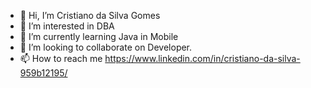 - 👋 Hi, I’m Cristiano da Silva Gomes
- 👀 I’m interested in DBA
- 🌱 I’m currently learning Java in Mobile
- 💞️ I’m looking to collaborate on Developer.
- 📫 How to reach me https://www.linkedin.com/in/cristiano-da-silva-959b12195/

<!---
cristianodasilva05032000/cristianodasilva05032000 is a ✨ special ✨ repository because its `README.md` (this file) appears on your GitHub profile.
You can click the Preview link to take a look at your changes.
--->

